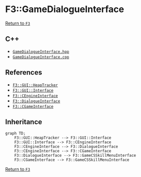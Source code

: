 # F3::GameDialogueInterface

[Return to `F3`](/docs/F3.md)

## C++

- [`GameDialogueInterface.hpp`](/c++/include/GameDialogueInterface.hpp)
- [`GameDialogueInterface.cpp`](/c++/source/GameDialogueInterface.cpp)

## References

- [`F3::GUI::HeapTracker`](/docs/F3/GUI/HeapTracker.md)
- [`F3::GUI::Interface`](/docs/F3/GUI/Interface.md)
- [`F3::CEngineInterface`](/docs/F3/CEngineInterface.md)
- [`F3::DialogueInterface`](/docs/F3/DialogueInterface.md)
- [`F3::CGameInterface`](/docs/F3/CGameInterface.md)

## Inheritance

```mermaid
graph TD;
    F3::GUI::HeapTracker --> F3::GUI::Interface
    F3::GUI::Interface --> F3::CEngineInterface
    F3::CEngineInterface --> F3::DialogueInterface
    F3::CEngineInterface --> F3::CGameInterface
    F3::DialogueInterface --> F3::GameCSSkillMenuInterface
    F3::CGameInterface --> F3::GameCSSkillMenuInterface
```

[Return to `F3`](/docs/F3.md)